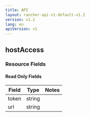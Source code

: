 ```yaml
---
title: API
layout: rancher-api-v1-default-v1.2
version: v1.2
lang: en
apiVersion: v1
---
```


## hostAccess



### Resource Fields


#### Read Only Fields

Field | Type   | Notes
---|---|---
token | string  | 
url | string  | 


<br>

